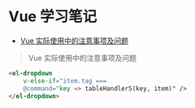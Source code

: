 # Vue 学习笔记

- [Vue 实际使用中的注意事项及问题](#Vue实际使用中的注意事项及问题)

> Vue 实际使用中的注意事项及问题

```html
<el-dropdown
    v-else-if="item.tag ===
    @command="key => tableHandlerS(key, item)" />
</el-dropdown>
```
